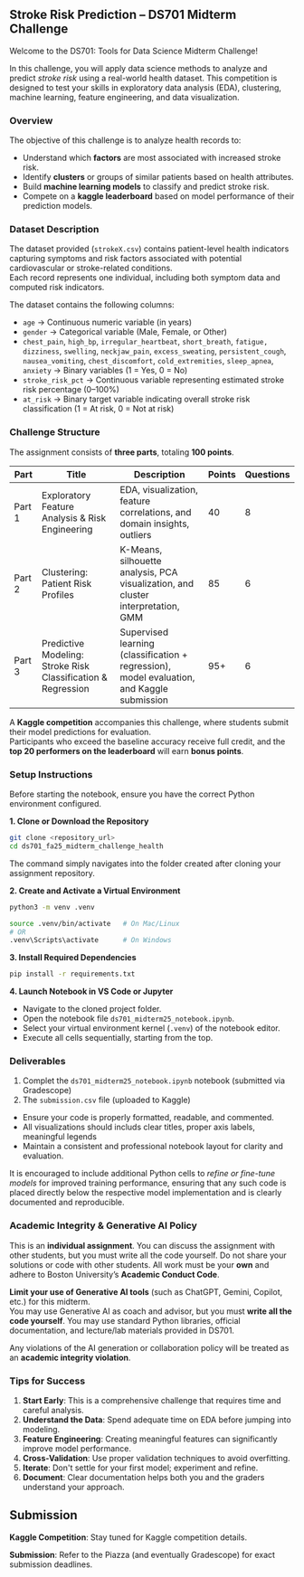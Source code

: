 ## Stroke Risk Prediction – DS701 Midterm Challenge

Welcome to the DS701: Tools for Data Science Midterm Challenge! 

In this challenge, you will apply data science methods to analyze and predict *stroke risk* using a real-world health dataset. This competition is designed to test your skills in exploratory data analysis (EDA), clustering, machine learning, feature engineering, and data visualization.

### Overview

The objective of this challenge is to analyze health records to:
- Understand which **factors** are most associated with increased stroke risk.
- Identify **clusters** or groups of similar patients based on health attributes.
- Build **machine learning models** to classify and predict stroke risk.
- Compete on a **kaggle leaderboard** based on model performance of their prediction models.

### Dataset Description

The dataset provided (`strokeX.csv`) contains patient-level health indicators capturing symptoms and risk factors associated with potential cardiovascular or stroke-related conditions.  
Each record represents one individual, including both symptom data and computed risk indicators.  

The dataset contains the following columns:
- `age` → Continuous numeric variable (in years)  
- `gender` → Categorical variable (Male, Female, or Other)  
- `chest_pain`, `high_bp`, `irregular_heartbeat`, `short_breath`, `fatigue, dizziness`, `swelling`, `neckjaw_pain`, `excess_sweating`, `persistent_cough`, `nausea_vomiting`, `chest_discomfort`, `cold_extremities`, `sleep_apnea`, `anxiety` → Binary variables (1 = Yes, 0 = No)  
- `stroke_risk_pct` → Continuous variable representing estimated stroke risk percentage (0–100%)  
- `at_risk` → Binary target variable indicating overall stroke risk classification (1 = At risk, 0 = Not at risk)

### Challenge Structure

The assignment consists of **three parts**, totaling **100 points**.

| Part | Title | Description | Points | Questions |
|------|--------|--------------|---------|------------|
| Part 1 | Exploratory Feature Analysis & Risk Engineering | EDA, visualization, feature correlations, and domain insights, outliers | 40 | 8 |
| Part 2 | Clustering: Patient Risk Profiles | K-Means, silhouette analysis, PCA visualization, and cluster interpretation, GMM | 85 | 6 |
| Part 3 | Predictive Modeling: Stroke Risk Classification & Regression | Supervised learning (classification + regression), model evaluation, and Kaggle submission | 95+ | 6 |

A **Kaggle competition** accompanies this challenge, where students submit their model predictions for evaluation.  
Participants who exceed the baseline accuracy receive full credit, and the **top 20 performers on the leaderboard** will earn **bonus points**.

### Setup Instructions

Before starting the notebook, ensure you have the correct Python environment configured.

**1. Clone or Download the Repository**
```bash
git clone <repository_url>
cd ds701_fa25_midterm_challenge_health
```
The command simply navigates into the folder created after cloning your assignment repository.

**2. Create and Activate a Virtual Environment**
```bash
python3 -m venv .venv

source .venv/bin/activate   # On Mac/Linux
# OR
.venv\Scripts\activate      # On Windows
```

**3. Install Required Dependencies**
```bash
pip install -r requirements.txt
```

**4. Launch Notebook in VS Code or Jupyter**
- Navigate to the cloned project folder.
- Open the notebook file `ds701_midterm25_notebook.ipynb`.
- Select your virtual environment kernel (`.venv`) of the notebook editor.
- Execute all cells sequentially, starting from the top.

### Deliverables
1. Complet the `ds701_midterm25_notebook.ipynb` notebook (submitted via Gradescope)
2. The `submission.csv` file (uploaded to Kaggle)

- Ensure your code is properly formatted, readable, and commented.
- All visualizations should includs clear titles, proper axis labels, meaningful legends
- Maintain a consistent and professional notebook layout for clarity and evaluation.

It is encouraged to include additional Python cells to *refine or fine-tune models* for improved training performance, ensuring that any such code is placed directly below the respective model implementation and is clearly documented and reproducible.

### Academic Integrity & Generative AI Policy

This is an **individual assignment**.  You can discuss the assignment with other students, but you must write all the code yourself.
Do not share your solutions or code with other students.
All work must be your **own** and adhere to Boston University’s **Academic Conduct Code**.

**Limit your use of Generative AI tools** (such as ChatGPT, Gemini, Copilot, etc.) for this midterm.  
You may use Generative AI as coach and advisor, but you must **write all the code yourself**.
You may use standard Python libraries, official documentation, and lecture/lab materials provided in DS701.

Any violations of the AI generation or collaboration policy will be treated as an **academic integrity violation**.

### Tips for Success

1. **Start Early**: This is a comprehensive challenge that requires time and careful analysis.
2. **Understand the Data**: Spend adequate time on EDA before jumping into modeling.
3. **Feature Engineering**: Creating meaningful features can significantly improve model performance.
4. **Cross-Validation**: Use proper validation techniques to avoid overfitting.
5. **Iterate**: Don't settle for your first model; experiment and refine.
6. **Document**: Clear documentation helps both you and the graders understand your approach.

## Submission

**Kaggle Competition**: Stay tuned for Kaggle competition details.

**Submission**: Refer to the Piazza (and eventually Gradescope) for exact submission deadlines.
